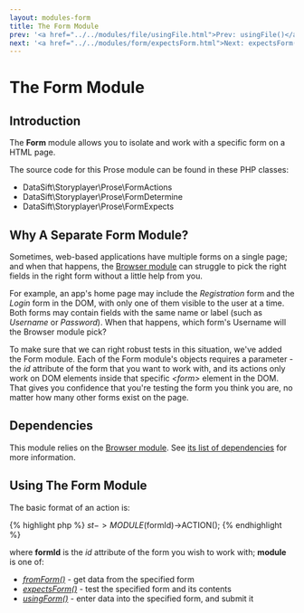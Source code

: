 ```yaml
---
layout: modules-form
title: The Form Module
prev: '<a href="../../modules/file/usingFile.html">Prev: usingFile()</a>'
next: '<a href="../../modules/form/expectsForm.html">Next: expectsForm()</a>'
---
```


# The Form Module

## Introduction

The __Form__ module allows you to isolate and work with a specific form on a HTML page.

The source code for this Prose module can be found in these PHP classes:

* DataSift\Storyplayer\Prose\FormActions
* DataSift\Storyplayer\Prose\FormDetermine
* DataSift\Storyplayer\Prose\FormExpects

## Why A Separate Form Module?

Sometimes, web-based applications have multiple forms on a single page; and when that happens, the [Browser module](../modules/browser/index.html) can struggle to pick the right fields in the right form without a little help from you.

For example, an app's home page may include the _Registration_ form and the _Login_ form in the DOM, with only one of them visible to the user at a time.  Both forms may contain fields with the same name or label (such as _Username_ or _Password_).  When that happens, which form's Username will the Browser module pick?

To make sure that we can right robust tests in this situation, we've added the Form module.  Each of the Form module's objects requires a parameter - the _id_ attribute of the form that you want to work with, and its actions only work on DOM elements inside that specific _&lt;form&gt;_ element in the DOM.  That gives you confidence that you're testing the form you think you are, no matter how many other forms exist on the page.

## Dependencies

This module relies on the [Browser module](../browser/index.html). See [its list of dependencies](../browser/index.html#dependencies) for more information.

## Using The Form Module

The basic format of an action is:

{% highlight php %}
$st->MODULE($formId)->ACTION();
{% endhighlight %}

where __formId__ is the _id_ attribute of the form you wish to work with; __module__ is one of:

* _[fromForm()](fromForm.html)_ - get data from the specified form
* _[expectsForm()](expectsForm.html)_ - test the specified form and its contents
* _[usingForm()](usingForm.html)_ - enter data into the specified form, and submit it